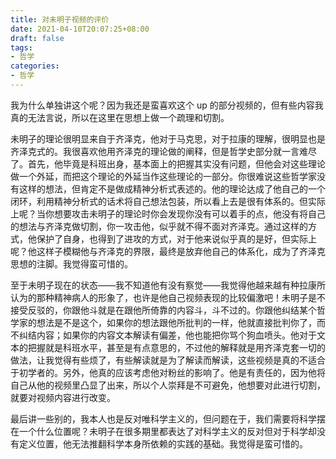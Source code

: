 ```yaml
---
title: 对未明子视频的评价
date: 2021-04-10T20:07:25+08:00
draft: false
tags:
- 哲学
categories:
- 哲学
---
```


我为什么单独讲这个呢？因为我还是蛮喜欢这个 up 的部分视频的，但有些内容我真的无法言说，所以在这里在思想上做一个疏理和切割。

未明子的理论很明显来自于齐泽克，他对于马克思，对于拉康的理解，很明显也是齐泽克式的。我很喜欢他用齐泽克的理论做的阐释，但是哲学史部分就一言难尽了。首先，他毕竟是科班出身，基本面上的把握其实没有问题，但他会对这些理论做一个外延，而把这个理论的外延当作这些理论的一部分。你很难说这些哲学家没有这样的想法，但肯定不是做成精神分析式表述的。他的理论达成了他自己的一个闭环，利用精神分析式的话术将自己想法包装，所以看上去是很有体系的。但实际上呢？当你想要攻击未明子的理论时你会发现你没有可以着手的点，他没有将自己的想法与齐泽克做切割，你一攻击他，似乎就不得不面对齐泽克。通过这样的方式，他保护了自身，也得到了进攻的方式，对于他来说似乎真的是好，但实际上呢？他这样子模糊他与齐泽克的界限，最终是放弃他自己的体系化，成为了齐泽克思想的注脚。我觉得蛮可惜的。

至于未明子现在的状态——我不知道他有没有察觉——我觉得他越来越有种拉康所认为的那种精神病人的形象了，也许是他自己视频表现的比较偏激吧！未明子是不接受反驳的，你跟他斗就是在跟他所倚靠的内容斗，斗不过的。你跟他纠结某个哲学家的想法是不是这个，如果你的想法跟他所批判的一样，他就直接批判你了，而不纠结内容；如果你的内容文本解读有偏差，他也能把你骂个狗血喷头。他对于文本的把握就是科班水平，甚至是有点意思的，不过他的解释就是用齐泽克套一切的做法，让我觉得有些烦了，有些解读就是为了解读而解读，这些视频是真的不适合于初学者的。另外，他真的应该考虑他对粉丝的影响了。他是有责任的，因为他将自己从他的视频里凸显了出来，所以个人崇拜是不可避免，他想要对此进行切割，就要对视频内容进行改变。

最后讲一些别的，我本人也是反对唯科学主义的，但问题在于，我们需要将科学摆在一个什么位置呢？未明子在很多期里都表达了对科学主义的反对但对于科学却没有定义位置，他无法推翻科学本身所依赖的实践的基础。我觉得是蛮可惜的。